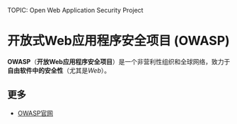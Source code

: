 TOPIC: Open Web Application Security Project

# 开放式Web应用程序安全项目 (OWASP)

**OWASP**（**开放Web应用程序安全项目**）是一个非营利性组织和全球网络，致力于**自由软件中的安全性**（尤其是*Web*）。

## 更多

- [OWASP官网](http://www.owasp.org/)
